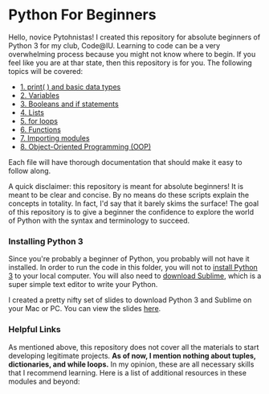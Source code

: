 # Python For Beginners

Hello, novice Pytohnistas! I created this repository for absolute beginners of
Python 3 for my club, Code@IU. Learning to code can be a very overwhelming 
process because you might not know where to begin. If you feel like you are at 
thar state, then this repository is for you. The following topics will be
covered:
* [1. print( ) and basic data types](https://github.com/benfwalla/Python-For-Beginners/blob/master/1_basic_data_types.py)
* [2. Variables](https://github.com/benfwalla/Python-For-Beginners/blob/master/2_variables.py)
* [3. Booleans and if statements](https://github.com/benfwalla/Python-For-Beginners/blob/master/3_boolean_logic.py)
* [4. Lists](https://github.com/benfwalla/Python-For-Beginners/blob/master/4_lists.py)
* [5. for loops](https://github.com/benfwalla/Python-For-Beginners/blob/master/5_for_loops.py)
* [6. Functions](https://github.com/benfwalla/Python-For-Beginners/blob/master/6_functions.py)
* [7. Importing modules](https://github.com/benfwalla/Python-For-Beginners/blob/master/7_imports.py)
* [8. Object-Oriented Programming (OOP)](https://github.com/benfwalla/Python-For-Beginners/blob/master/8_object_oriented_programming.py)

Each file will have thorough documentation that should make it easy to
follow along.

A quick disclaimer: this repository is meant for absolute beginners! It is
meant to be clear and concise. By no means do these scripts explain the
concepts in totality. In fact, I'd say that it barely skims the surface! The
goal of this repository is to give a beginner the confidence to explore the
world of Python with the syntax and terminology to succeed. 

### Installing Python 3
Since you're probably a beginner of Python, you probably will not have it
installed. In order to run the code in this folder, you will not to [install
Python 3](https://www.python.org/downloads/) to your local computer. You will also need to [download Sublime](https://www.sublimetext.com/3),
which is a super simple text editor to write your Python.

I created a pretty nifty set of slides to download Python 3 and Sublime on your
Mac or PC. You can view the slides [here](https://docs.google.com/presentation/d/1mQYxUIxNDt13_VMecqVyM00Zv5uLiY9nGHUmqHTBWz8/edit?usp=sharing).

### Helpful Links
As mentioned above, this repository does not cover all the materials to start
developing legitimate projects. **As of now, I mention nothing about tuples,
dictionaries, and while loops.** In my opinion, these are all necessary skills
that I recommend learning. Here is a list of additional resources in these 
modules and beyond:
